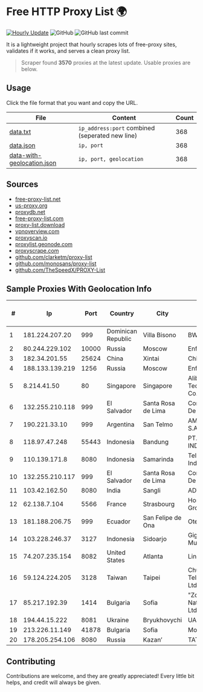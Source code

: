 
# Free HTTP Proxy List 🌍

[![Hourly Update](https://github.com/mertguvencli/http-proxy-list/actions/workflows/main.yml/badge.svg?branch=main)](https://github.com/mertguvencli/http-proxy-list/actions/workflows/main.yml)
![GitHub](https://img.shields.io/github/license/mertguvencli/http-proxy-list)
![GitHub last commit](https://img.shields.io/github/last-commit/mertguvencli/http-proxy-list)

It is a lightweight project that hourly scrapes lots of free-proxy sites, validates if it works, and serves a clean proxy list.


> Scraper found **3570** proxies at the latest update. Usable proxies are below.

## Usage

Click the file format that you want and copy the URL.


|File|Content|Count|
|----|-------|-----|
|[data.txt](https://raw.githubusercontent.com/mertguvencli/http-proxy-list/main/proxy-list/data.txt)|`ip_address:port` combined (seperated new line)|368|
|[data.json](https://raw.githubusercontent.com/mertguvencli/http-proxy-list/main/proxy-list/data.json)|`ip, port`|368|
|[data-with-geolocation.json](https://raw.githubusercontent.com/mertguvencli/http-proxy-list/main/proxy-list/data-with-geolocation.json)|`ip, port, geolocation`|368|

## Sources

* [free-proxy-list.net](https://free-proxy-list.net)
* [us-proxy.org](https://www.us-proxy.org)
* [proxydb.net](http://proxydb.net)
* [free-proxy-list.com](https://free-proxy-list.com/?page=&port=&type%5B%5D=http&type%5B%5D=https&up_time=0&search=Search)
* [proxy-list.download](https://www.proxy-list.download/HTTP)
* [vpnoverview.com](https://vpnoverview.com/privacy/anonymous-browsing/free-proxy-servers)
* [proxyscan.io](https://www.proxyscan.io)
* [proxylist.geonode.com](https://proxylist.geonode.com/api/proxy-list?limit=300&page=1&sort_by=lastChecked&sort_type=desc&protocols=http,https)
* [proxyscrape.com](https://api.proxyscrape.com/v2/?request=displayproxies&protocol=http&timeout=10000&country=all&ssl=all&anonymity=all)
* [github.com/clarketm/proxy-list](https://raw.githubusercontent.com/clarketm/proxy-list/master/proxy-list-raw.txt)
* [github.com/monosans/proxy-list](https://raw.githubusercontent.com/monosans/proxy-list/main/proxies/http.txt)
* [github.com/TheSpeedX/PROXY-List](https://raw.githubusercontent.com/TheSpeedX/PROXY-List/master/http.txt)


## Sample Proxies With Geolocation Info

|#|Ip|Port|Country|City|Internet Service Provider|
|-|--|----|-------|----|-------------------------|
|1|181.224.207.20|999|Dominican Republic|Villa Bisono|BW TELECOM|
|2|80.244.229.102|10000|Russia|Moscow|Enforta-MSK|
|3|182.34.201.55|25624|China|Xintai|Chinanet|
|4|188.133.139.219|1256|Russia|Moscow|Enforta-MSK|
|5|8.214.41.50|80|Singapore|Singapore|Alibaba (US) Technology Co., Ltd.|
|6|132.255.210.118|999|El Salvador|Santa Rosa de Lima|Conective S.a. De C.V.|
|7|190.221.33.10|999|Argentina|San Telmo|AMX Argentina S.A.|
|8|118.97.47.248|55443|Indonesia|Bandung|PT. TELKOM INDONESIA|
|9|110.139.171.8|8080|Indonesia|Samarinda|Telekomunikasi Indonesia|
|10|132.255.210.117|999|El Salvador|Santa Rosa de Lima|Conective S.a. De C.V.|
|11|103.42.162.50|8080|India|Sangli|ADVANT|
|12|62.138.7.104|5566|France|Strasbourg|Host Europe Group|
|13|181.188.206.75|999|Ecuador|San Felipe de Ona|Otecel S.A.|
|14|103.228.246.37|3127|Indonesia|Sidoarjo|Giga Patra Multimedia|
|15|74.207.235.154|8082|United States|Atlanta|Linode, LLC|
|16|59.124.224.205|3128|Taiwan|Taipei|Chunghwa Telecom Co., Ltd.|
|17|85.217.192.39|1414|Bulgaria|Sofia|"Zonata - Natskovi & Sie" Ltd.|
|18|194.44.15.222|8081|Ukraine|Bryukhovychi|UARNET-LL|
|19|213.226.11.149|41878|Bulgaria|Sofia|Mobiltel EAD|
|20|178.205.254.106|8080|Russia|Kazan’|TATTELECOM|



## Contributing

Contributions are welcome, and they are greatly appreciated! Every
little bit helps, and credit will always be given.

